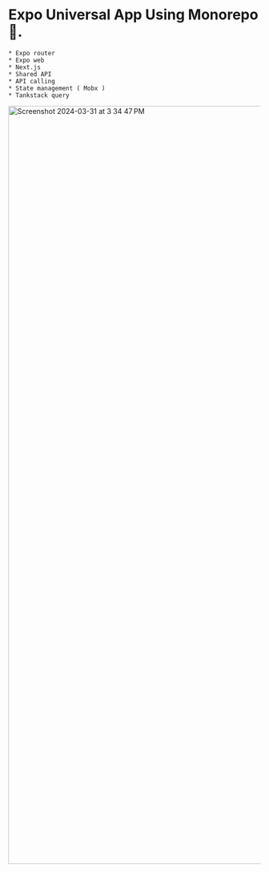 # Expo Universal App Using Monorepo 🙌.

```
* Expo router
* Expo web
* Next.js
* Shared API
* API calling
* State management ( Mobx )
* Tankstack query
```

<img width="1512" alt="Screenshot 2024-03-31 at 3 34 47 PM" src="https://github.com/bibhuti9/expo-web/assets/36328136/2598c909-64be-4647-a92b-3e56f6581b0e">
